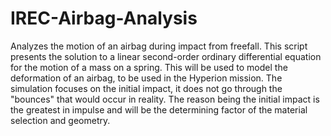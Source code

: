 # IREC-Airbag-Analysis
Analyzes the motion of an airbag during impact from freefall. 
This script presents the solution to a linear second-order ordinary differential equation for the motion of a mass on a spring. This
will be used to model the deformation of an airbag, to be used in the Hyperion mission. The simulation focuses on the initial impact, it does
not go through the "bounces" that would occur in reality. The reason being the initial impact is the greatest in impulse and will be the determining
factor of the material selection and geometry.
